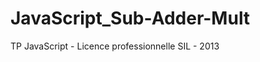 JavaScript_Sub-Adder-Mult
=========================

TP JavaScript - Licence professionnelle SIL - 2013

